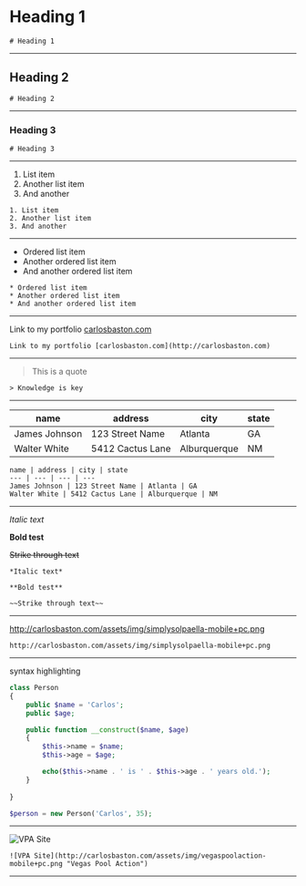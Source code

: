 
# Heading 1

```
# Heading 1
```

---

## Heading 2

```
# Heading 2
```

---

### Heading 3

```
# Heading 3
```

---

1. List item
2. Another list item
3. And another

```
1. List item
2. Another list item
3. And another
```

---

* Ordered list item
* Another ordered list item
* And another ordered list item

```text
* Ordered list item
* Another ordered list item
* And another ordered list item
```

---

Link to my portfolio [carlosbaston.com](http://carlosbaston.com)

```
Link to my portfolio [carlosbaston.com](http://carlosbaston.com)
```

---

> This is a quote

```
> Knowledge is key
```

---

name | address | city | state
--- | --- | --- | ---
James Johnson | 123 Street Name | Atlanta | GA
Walter White | 5412 Cactus Lane | Alburquerque | NM

```
name | address | city | state
--- | --- | --- | ---
James Johnson | 123 Street Name | Atlanta | GA
Walter White | 5412 Cactus Lane | Alburquerque | NM
```

---

*Italic text*

**Bold test**

~~Strike through text~~

```
*Italic text*

**Bold test**

~~Strike through text~~
```

---

http://carlosbaston.com/assets/img/simplysolpaella-mobile+pc.png

```
http://carlosbaston.com/assets/img/simplysolpaella-mobile+pc.png
```

---

syntax highlighting

```php
class Person
{
    public $name = 'Carlos';
    public $age;

    public function __construct($name, $age)
    {
        $this->name = $name;
        $this->age = $age;

        echo($this->name . ' is ' . $this->age . ' years old.');
    }
    
}

$person = new Person('Carlos', 35);
```

---

![VPA Site](http://carlosbaston.com/assets/img/vegaspoolaction-mobile+pc.png "Vegas Pool Action")

```
![VPA Site](http://carlosbaston.com/assets/img/vegaspoolaction-mobile+pc.png "Vegas Pool Action")
```

---